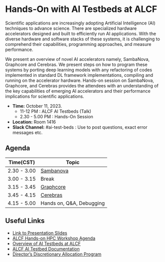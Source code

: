 # Hands-On with AI Testbeds at ALCF 

Scientific applications are increasingly adopting Artificial Intelligence (AI) techniques to advance science. There are specialized hardware accelerators designed and built to efficiently run AI applications. With the diverse hardware and software stacks of these systems, it is challenging to comprehend their capabilities, programming approaches, and measure performance. 

We present an overview of novel AI accelerators namely, SambaNova, Graphcore and Cerebras. We present steps on how to program these systems by porting deep learning models with any refactoring of codes implemented in standard DL framework implementations, compiling and running on the accelerator hardware. Hands-on session on SambaNova, Graphcore, and Cerebras provides the attendees with an understanding of the key capabilities of emerging AI accelerators and their performance implications for scientific applications.

* **Time:** October 11, 2023. 
  * 11-12 PM : ALCF AI Testbeds (Talk)
  * 2.30 - 5.00 PM : Hands-On Session
* **Location:** Room 1416
* **Slack Channel:** #ai-test-beds : Use to post questions, exact error messages etc. 

## Agenda

| Time(CST)   | Topic                                   |
|-------------|-----------------------------------------|
| 2.30 - 3.00 | [Sambanova](./Sambanova/README.md)      |
| 3.00 - 3.15 | Break                                   |
| 3.15 - 3.45 | [Graphcore](./Graphcore/README.md)      |
| 3.45 - 4.15 | [Cerebras](./Cerebras/README.md)        |
| 4.15 - 5.00 | Hands on, Q&A, Debugging                |

## Useful Links 

+ [Link to Presentation Slides](https://www.alcf.anl.gov/support-center/training-assets/alcf-ai-testbeds)
+ [ALCF Hands-on  HPC Workshop Agenda](https://www.alcf.anl.gov/events/alcf-hands-hpc-workshop)
+ [Overview of AI Testbeds at ALCF](https://www.alcf.anl.gov/alcf-ai-testbed)
+ [ALCF AI Testbed Documentation](https://docs.alcf.anl.gov/ai-testbed/getting-started/)
+ [Director’s Discretionary Allocation Program](https://www.alcf.anl.gov/science/directors-discretionary-allocation-program)
